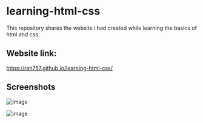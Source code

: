 # learning-html-css

This repository shares the website i had created while learning the basics of html and css.

## Website link:
https://rah757.github.io/learning-html-css/

## Screenshots

![image](https://github.com/rah757/learning-html-css/assets/69799424/8926658e-74e6-4186-ba22-4e806733bfbf)

![image](https://github.com/rah757/learning-html-css/assets/69799424/c674895e-27f1-47fa-91ed-db3a257aff19)
